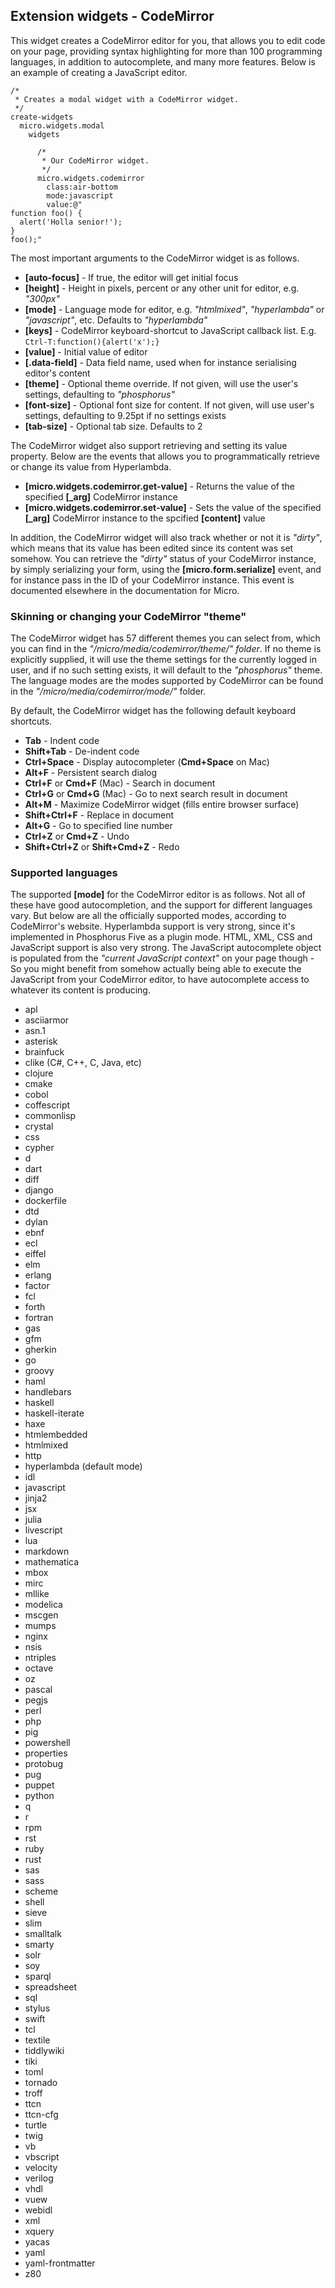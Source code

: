 ## Extension widgets - CodeMirror

This widget creates a CodeMirror editor for you, that allows you to edit code on your page, providing syntax
highlighting for more than 100 programming languages, in addition to autocomplete, and many more features.
Below is an example of creating a JavaScript editor.

```hyperlambda-snippet
/*
 * Creates a modal widget with a CodeMirror widget.
 */
create-widgets
  micro.widgets.modal
    widgets

      /*
       * Our CodeMirror widget.
       */
      micro.widgets.codemirror
        class:air-bottom
        mode:javascript
        value:@"
function foo() {
  alert('Holla senior!');
}
foo();"
```

The most important arguments to the CodeMirror widget is as follows.

* __[auto-focus]__ - If true, the editor will get initial focus
* __[height]__ - Height in pixels, percent or any other unit for editor, e.g. _"300px"_
* __[mode]__ - Language mode for editor, e.g. _"htmlmixed"_, _"hyperlambda"_ or _"javascript"_, etc. Defaults to _"hyperlambda"_
* __[keys]__ - CodeMirror keyboard-shortcut to JavaScript callback list. E.g. `Ctrl-T:function(){alert('x');}`
* __[value]__ - Initial value of editor
* __[.data-field]__ - Data field name, used when for instance serialising editor's content
* __[theme]__ - Optional theme override. If not given, will use the user's settings, defaulting to _"phosphorus"_
* __[font-size]__ - Optional font size for content. If not given, will use user's settings, defaulting to 9.25pt if no settings exists
* __[tab-size]__ - Optional tab size. Defaults to 2

The CodeMirror widget also support retrieving and setting its value property. Below are the events that allows you
to programmatically retrieve or change its value from Hyperlambda.

* __[micro.widgets.codemirror.get-value]__ - Returns the value of the specified __[\_arg]__ CodeMirror instance
* __[micro.widgets.codemirror.set-value]__ - Sets the value of the specified __[\_arg]__ CodeMirror instance to the spcified __[content]__ value

In addition, the CodeMirror widget will also track whether or not it is _"dirty"_, which means that its value has
been edited since its content was set somehow. You can retrieve the _"dirty"_ status of your CodeMirror instance,
by simply serializing your form, using the **[micro.form.serialize]** event, and for instance pass in the ID
of your CodeMirror instance. This event is documented elsewhere in the documentation for Micro.

### Skinning or changing your CodeMirror "theme"

The CodeMirror widget has 57 different themes you can select from, which you can find in the
_"/micro/media/codemirror/theme/" folder_. If no theme is explicitly supplied, it will use the theme
settings for the currently logged in user, and if no such setting exists, it will default to the
_"phosphorus"_ theme. The language modes are the modes supported by CodeMirror can be found in the
_"/micro/media/codemirror/mode/"_ folder.

By default, the CodeMirror widget has the following default keyboard shortcuts.

* __Tab__ - Indent code
* __Shift+Tab__ - De-indent code
* __Ctrl+Space__ - Display autocompleter (__Cmd+Space__ on Mac)
* __Alt+F__ - Persistent search dialog
* __Ctrl+F__ or __Cmd+F__ (Mac) - Search in document
* __Ctrl+G__ or __Cmd+G__ (Mac) - Go to next search result in document
* __Alt+M__ - Maximize CodeMirror widget (fills entire browser surface)
* __Shift+Ctrl+F__ - Replace in document
* __Alt+G__ - Go to specified line number
* __Ctrl+Z__ or __Cmd+Z__ - Undo
* __Shift+Ctrl+Z__ or __Shift+Cmd+Z__ - Redo

### Supported languages

The supported **[mode]** for the CodeMirror editor is as follows. Not all of these have good autocompletion,
and the support for different languages vary. But below are all the officially supported modes, according
to CodeMirror's website. Hyperlambda support is very strong, since it's implemented in Phosphorus Five
as a plugin mode. HTML, XML, CSS and JavaScript support is also very strong. The JavaScript autocomplete
object is populated from the _"current JavaScript context"_ on your page though - So you might benefit from
somehow actually being able to execute the JavaScript from your CodeMirror editor, to have autocomplete
access to whatever its content is producing.

* apl
* asciiarmor
* asn.1
* asterisk
* brainfuck
* clike (C#, C++, C, Java, etc)
* clojure
* cmake
* cobol
* coffescript
* commonlisp
* crystal
* css
* cypher
* d
* dart
* diff
* django
* dockerfile
* dtd
* dylan
* ebnf
* ecl
* eiffel
* elm
* erlang
* factor
* fcl
* forth
* fortran
* gas
* gfm
* gherkin
* go
* groovy
* haml
* handlebars
* haskell
* haskell-iterate
* haxe
* htmlembedded
* htmlmixed
* http
* hyperlambda (default mode)
* idl
* javascript
* jinja2
* jsx
* julia
* livescript
* lua
* markdown
* mathematica
* mbox
* mirc
* mllike
* modelica
* mscgen
* mumps
* nginx
* nsis
* ntriples
* octave
* oz
* pascal
* pegjs
* perl
* php
* pig
* powershell
* properties
* protobug
* pug
* puppet
* python
* q
* r
* rpm
* rst
* ruby
* rust
* sas
* sass
* scheme
* shell
* sieve
* slim
* smalltalk
* smarty
* solr
* soy
* sparql
* spreadsheet
* sql
* stylus
* swift
* tcl
* textile
* tiddlywiki
* tiki
* toml
* tornado
* troff
* ttcn
* ttcn-cfg
* turtle
* twig
* vb
* vbscript
* velocity
* verilog
* vhdl
* vuew
* webidl
* xml
* xquery
* yacas
* yaml
* yaml-frontmatter
* z80
